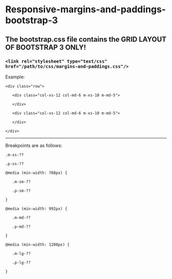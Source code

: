 # Responsive-margins-and-paddings-bootstrap-3

## The bootstrap.css file contains the GRID LAYOUT OF BOOTSTRAP 3 ONLY!
### `<link rel="stylesheet" type="text/css" href="/path/to/css/margins-and-paddings.css"/>`
Example:

`<div class="row">`

`	<div class="col-xs-12 col-md-6 m-xs-10 m-md-5">`

`	</div>`

`	<div class="col-xs-12 col-md-6 m-xs-10 m-md-5">`

`	</div>`

`</div>`

---------------------------------------------------
Breakpoints are as follows:

`.m-xs-??`

`.p-xs-??`

`@media (min-width: 768px) {`

`	.m-sm-??`

`	.p-sm-??`

`}`

`@media (min-width: 992px) {`

`	.m-md-??`

`	.p-md-??`

`}`

`@media (min-width: 1200px) {`

`	.m-lg-??`

`	.p-lg-??`

`}`
